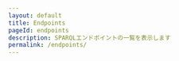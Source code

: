 ```yaml
---
layout: default
title: Endpoints
pageId: endpoints
description: SPARQLエンドポイントの一覧を表示します
permalink: /endpoints/
---
```


<div id="EndpointsListView"></div>

<script>
document.addEventListener('DOMContentLoaded', function() {
  loadEndpoints();
});

async function loadEndpoints() {
  const endpointListView = document.getElementById('EndpointsListView');
  
  try {
    const baseUrl = window.SITE_BASE_URL || '';
    
    // エンドポイント情報とデータセット情報を並行して読み込み
    const [endpointsResponse, datasetsResponse] = await Promise.all([
      fetch(`${baseUrl}/assets/data/temp-endpoints.json`),
      fetch(`${baseUrl}/assets/data/temp-datasets.json`)
    ]);
    
    if (!endpointsResponse.ok) {
      throw new Error('Failed to fetch endpoints list');
    }
    
    if (!datasetsResponse.ok) {
      throw new Error('Failed to fetch datasets list');
    }
    
    const endpoints = await endpointsResponse.json();
    const datasets = await datasetsResponse.json();
    
    if (!endpoints || endpoints.length === 0) {
      return;
    }
    
    // 両方のデータが読み込まれてからレンダリング
    renderEndpoints(endpoints, datasets);
    endpointListView.style.display = 'block';
    
  } catch (error) {
    console.error('Error loading endpoints:', error);
  }
}

function renderEndpoints(endpoints, datasets) {
  const endpointListView = document.getElementById('EndpointsListView');
  const baseUrl = window.SITE_BASE_URL || '';
  
  // データセット情報をIDでマップ化
  const datasetMap = {};
  if (datasets && Array.isArray(datasets)) {
    datasets.forEach(dataset => {
      datasetMap[dataset.id] = dataset;
    });
  }
  
  // エンドポイントカードのHTML（FLOCSSクラス使用）
  const endpointsHtml = endpoints.map(endpoint => `
    <ul class="endpoints">
      <li class="endpoint">
        <h2>${endpoint.id}</h2>
        <ul class="datasets">
          ${endpoint.dataset.map(datasetId => {
            const dataset = datasetMap[datasetId];
            const datasetTitle = dataset ? dataset.title || datasetId : datasetId;
            return `
              <li>
                <div class="dataset-tile">
                  <h3 class="title">${datasetTitle}</h3>
                  ${dataset && dataset.description ? `<p class="description">${dataset.description}</p>` : ''}
                </div>
              </li>
            `;
          }).join('')}
        </ul>
      </li>
    </ul>
  `).join('');
  
  endpointListView.innerHTML = endpointsHtml;
}

</script>
